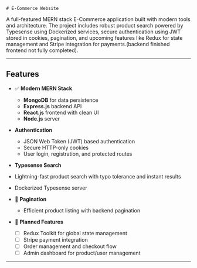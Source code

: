 
    
    # E-Commerce Website

A full-featured MERN stack E-Commerce application built with modern tools and architecture. The project includes robust product search powered by Typesense using  Dockerized services, secure authentication using JWT stored in cookies, pagination, and upcoming features like Redux for state management and Stripe integration for payments.(backend finished frontend not fully completed).

---

## Features

- ✅ **Modern MERN Stack**
  - **MongoDB** for data persistence
  - **Express.js** backend API
  - **React.js** frontend with clean UI
  - **Node.js** server

- **Authentication**
  - JSON Web Token (JWT) based authentication
  - Secure HTTP-only cookies
  - User login, registration, and protected routes

-  **Typesense Search**
  - Lightning-fast product search with typo tolerance and instant results
  - Dockerized Typesense server

- 📄 **Pagination**
  - Efficient product listing with backend pagination

- 🧠 **Planned Features**
  - [ ] Redux Toolkit for global state management
  - [ ] Stripe payment integration 
  - [ ] Order management and checkout flow
  - [ ] Admin dashboard for product/user management

---



